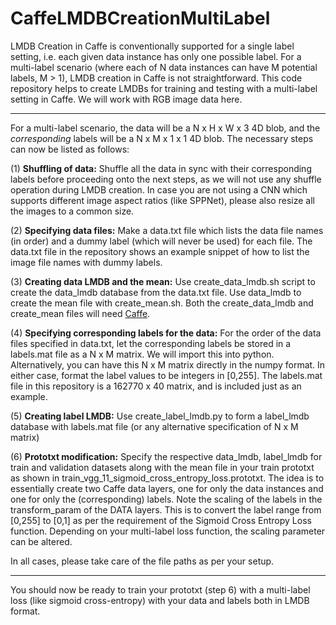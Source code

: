 # CaffeLMDBCreationMultiLabel
LMDB Creation in Caffe is conventionally supported for a single label setting, i.e. each given data instance has only one possible label. For a multi-label scenario (where each of N data instances can have M potential labels, M > 1), LMDB creation in Caffe is not straightforward. This code repository helps to create LMDBs for training and testing with a multi-label setting in Caffe. We will work with RGB image data here. 

-------------------------------
For a multi-label scenario, the data will be a N x H x W x 3 4D blob, and the *corresponding* labels will be a N x M x 1 x 1 4D blob. The necessary steps can now be listed as follows: 

(1) **Shuffling of data:** Shuffle all the data in sync with their corresponding labels before proceeding onto the next steps, as we will not use any shuffle operation during LMDB creation. In case you are not using a CNN which supports different image aspect ratios (like SPPNet), please also resize all the images to a common size. 

(2) **Specifying data files:** Make a data.txt file which lists the data file names (in order) and a dummy label (which will never be used) for each file. The data.txt file in the repository shows an example snippet of how to list the image file names with dummy labels. 

(3) **Creating data LMDB and the mean:** Use create_data_lmdb.sh script to create the data_lmdb database from the data.txt file. Use data_lmdb to create the mean file with create_mean.sh. Both the create_data_lmdb and create_mean files will need [Caffe](https://github.com/BVLC/caffe). 

(4) **Specifying corresponding labels for the data:** For the order of the data files specified in data.txt, let the corresponding labels be stored in a labels.mat file as a N x M matrix. We will import this into python. Alternatively, you can have this N x M matrix directly in the numpy format. In either case, format the label values to be integers in [0,255]. The labels.mat file in this repository is a 162770 x 40 matrix, and is included just as an example.

(5) **Creating label LMDB:** Use create_label_lmdb.py to form a label_lmdb database with labels.mat file (or any alternative specification of N x M matrix)

(6) **Prototxt modification:** Specify the respective data_lmdb, label_lmdb for train and validation datasets along with the mean file in your train prototxt as shown in train_vgg_11_sigmoid_cross_entropy_loss.prototxt. The idea is to essentially create two Caffe data layers, one for only the data instances and one for only the (corresponding) labels. Note the scaling of the labels in the transform_param of the DATA layers. This is to convert the label range from [0,255] to [0,1] as per the requirement of the Sigmoid Cross Entropy Loss function. Depending on your multi-label loss function, the scaling parameter can be altered. 

In all cases, please take care of the file paths as per your setup. 

-------------------------------
You should now be ready to train your prototxt (step 6) with a multi-label loss (like sigmoid cross-entropy) with your data and labels both in LMDB format. 
